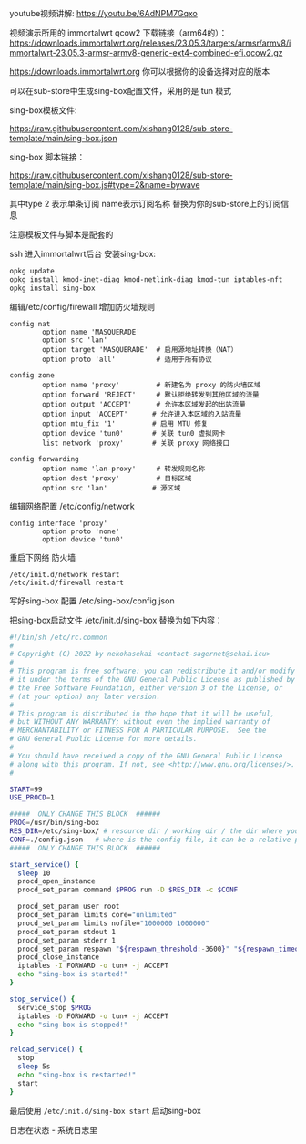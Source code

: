 youtube视频讲解: https://youtu.be/6AdNPM7Gqxo

视频演示所用的 immortalwrt qcow2 下载链接（arm64的）： https://downloads.immortalwrt.org/releases/23.05.3/targets/armsr/armv8/immortalwrt-23.05.3-armsr-armv8-generic-ext4-combined-efi.qcow2.gz

https://downloads.immortalwrt.org 你可以根据你的设备选择对应的版本

可以在sub-store中生成sing-box配置文件，采用的是 tun 模式

sing-box模板文件:

https://raw.githubusercontent.com/xishang0128/sub-store-template/main/sing-box.json

sing-box 脚本链接：

https://raw.githubusercontent.com/xishang0128/sub-store-template/main/sing-box.js#type=2&name=bywave

其中type 2 表示单条订阅 name表示订阅名称 替换为你的sub-store上的订阅信息

注意模板文件与脚本是配套的

ssh 进入immortalwrt后台 安装sing-box:
```bash
opkg update
opkg install kmod-inet-diag kmod-netlink-diag kmod-tun iptables-nft
opkg install sing-box
```

编辑/etc/config/firewall 增加防火墙规则
```
config nat
        option name 'MASQUERADE'
        option src 'lan'
        option target 'MASQUERADE'  # 启用源地址转换（NAT）
        option proto 'all'          # 适用于所有协议

config zone
        option name 'proxy'         # 新建名为 proxy 的防火墙区域
        option forward 'REJECT'     # 默认拒绝转发到其他区域的流量
        option output 'ACCEPT'      # 允许本区域发起的出站流量
        option input 'ACCEPT'      # 允许进入本区域的入站流量
        option mtu_fix '1'         # 启用 MTU 修复
        option device 'tun0'       # 关联 tun0 虚拟网卡
        list network 'proxy'       # 关联 proxy 网络接口

config forwarding
        option name 'lan-proxy'     # 转发规则名称
        option dest 'proxy'         # 目标区域
        option src 'lan'           # 源区域
```

编辑网络配置 /etc/config/network
```
config interface 'proxy'
        option proto 'none'
        option device 'tun0'
```

重启下网络 防火墙
```
/etc/init.d/network restart
/etc/init.d/firewall restart
```


写好sing-box 配置 /etc/sing-box/config.json

把sing-box启动文件 /etc/init.d/sing-box 替换为如下内容：
```bash
#!/bin/sh /etc/rc.common
#
# Copyright (C) 2022 by nekohasekai <contact-sagernet@sekai.icu>
#
# This program is free software: you can redistribute it and/or modify
# it under the terms of the GNU General Public License as published by
# the Free Software Foundation, either version 3 of the License, or
# (at your option) any later version.
#
# This program is distributed in the hope that it will be useful,
# but WITHOUT ANY WARRANTY; without even the implied warranty of
# MERCHANTABILITY or FITNESS FOR A PARTICULAR PURPOSE.  See the
# GNU General Public License for more details.
#
# You should have received a copy of the GNU General Public License
# along with this program. If not, see <http://www.gnu.org/licenses/>.
#

START=99
USE_PROCD=1

#####  ONLY CHANGE THIS BLOCK  ######
PROG=/usr/bin/sing-box
RES_DIR=/etc/sing-box/ # resource dir / working dir / the dir where you store ip/domain lists
CONF=./config.json   # where is the config file, it can be a relative path to $RES_DIR
#####  ONLY CHANGE THIS BLOCK  ######

start_service() {
  sleep 10
  procd_open_instance
  procd_set_param command $PROG run -D $RES_DIR -c $CONF

  procd_set_param user root
  procd_set_param limits core="unlimited"
  procd_set_param limits nofile="1000000 1000000"
  procd_set_param stdout 1
  procd_set_param stderr 1
  procd_set_param respawn "${respawn_threshold:-3600}" "${respawn_timeout:-5}" "${respawn_retry:-5}"
  procd_close_instance
  iptables -I FORWARD -o tun+ -j ACCEPT
  echo "sing-box is started!"
}

stop_service() {
  service_stop $PROG
  iptables -D FORWARD -o tun+ -j ACCEPT
  echo "sing-box is stopped!"
}

reload_service() {
  stop
  sleep 5s
  echo "sing-box is restarted!"
  start
}
```

最后使用 `/etc/init.d/sing-box start` 启动sing-box

日志在状态 - 系统日志里
